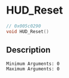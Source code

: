 # HUD_Reset
```c
// 0x005c0290
void HUD_Reset()
```
## Description
```
Minimum Arguments: 0
Maximum Arguments: 0
```
